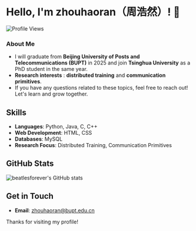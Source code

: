 # Hello, I'm zhouhaoran（周浩然）! 👋

![Profile Views](https://komarev.com/ghpvc/?username=beatlesforever&color=blue)

### About Me
- I will graduate from **Beijing University of Posts and Telecommunications (BUPT)** in 2025 and join **Tsinghua University** as a PhD student in the same year.
- **Research interests** : **distributed training** and **communication primitives**. 
- If you have any questions related to these topics, feel free to reach out! Let's learn and grow together.

## Skills
- **Languages**: Python, Java, C, C++
- **Web Development**: HTML, CSS
- **Databases**: MySQL
- **Research Focus**: Distributed Training, Communication Primitives

## GitHub Stats
![beatlesforever's GitHub stats](https://github-readme-stats.vercel.app/api?username=beatlesforever&show_icons=true&theme=radical)

## Get in Touch
- **Email**: zhouhaoran@bupt.edu.cn

Thanks for visiting my profile!
